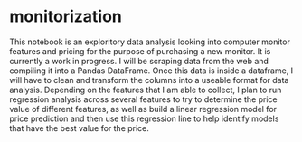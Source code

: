 # monitorization
This notebook is an exploritory data analysis looking into computer monitor features and pricing for the purpose of purchasing a new monitor. It is currently a work in progress. I will be scraping data from the web and compiling it into a Pandas DataFrame. Once this data is inside a dataframe, I will have to clean and transform the columns into a useable format for data analysis. Depending on the features that I am able to collect, I plan to run regression analysis across several features to try to determine the price value of different features, as well as build a linear regression model for price prediction and then use this regression line to help identify models that have the best value for the price. 
